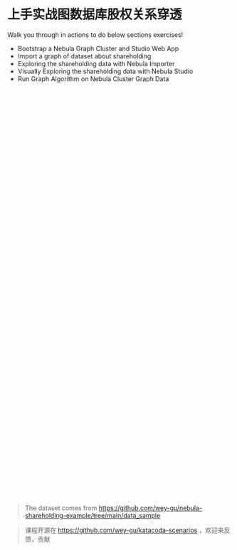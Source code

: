 # 上手实战图数据库股权关系穿透


Walk you through in actions to do below sections exercises!

- Bootstrap a Nebula Graph Cluster and Studio Web App
- Import a graph of dataset about shareholding
- Exploring the shareholding data with Nebula Importer
- Visually Exploring the shareholding data with Nebula Studio
- Run Graph Algorithm on Nebula Cluster Graph Data

<script src="//katacoda.com/embed.js"></script>
<div id="katacoda-scenario-shareholding"
    data-katacoda-id="wey/shareholding-ownership"
    data-katacoda-color="004d7f"
    style="height: 900px;width: 1480px; padding-top: 20px;"></div>

> The dataset comes from https://github.com/wey-gu/nebula-shareholding-example/tree/main/data_sample

> 课程开源在 https://github.com/wey-gu/katacoda-scenarios ，欢迎来反馈，贡献
